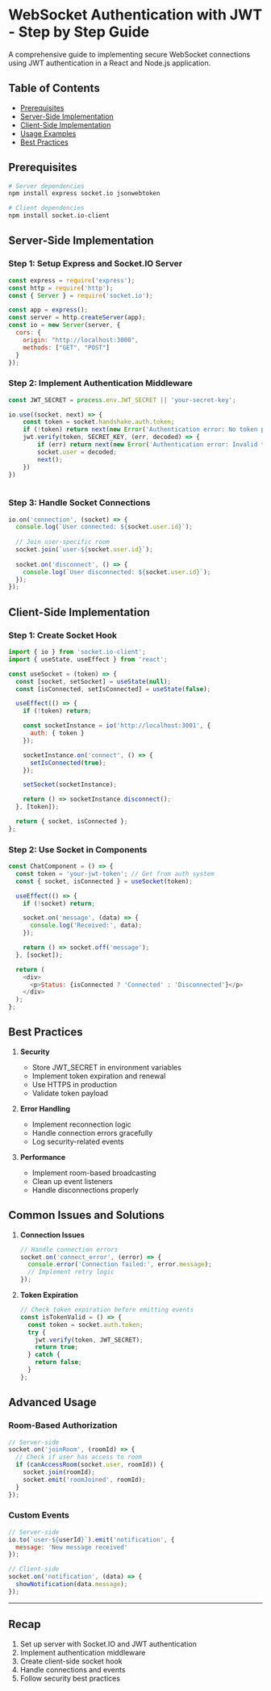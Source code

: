 # WebSocket Authentication with JWT - Step by Step Guide

A comprehensive guide to implementing secure WebSocket connections using JWT authentication in a React and Node.js application.

## Table of Contents
- [Prerequisites](#prerequisites)
- [Server-Side Implementation](#server-side-implementation)
- [Client-Side Implementation](#client-side-implementation)
- [Usage Examples](#usage-examples)
- [Best Practices](#best-practices)

## Prerequisites

```bash
# Server dependencies
npm install express socket.io jsonwebtoken

# Client dependencies
npm install socket.io-client
```

## Server-Side Implementation

### Step 1: Setup Express and Socket.IO Server

```javascript
const express = require('express');
const http = require('http');
const { Server } = require('socket.io');

const app = express();
const server = http.createServer(app);
const io = new Server(server, {
  cors: {
    origin: "http://localhost:3000",
    methods: ["GET", "POST"]
  }
});
```

### Step 2: Implement Authentication Middleware

```javascript
const JWT_SECRET = process.env.JWT_SECRET || 'your-secret-key';

io.use((socket, next) => {
    const token = socket.handshake.auth.token;
    if (!token) return next(new Error('Authentication error: No token provided'));
    jwt.verify(token, SECRET_KEY, (err, decoded) => {
        if (err) return next(new Error('Authentication error: Invalid token'));
        socket.user = decoded;
        next();
    })
})
 
```

### Step 3: Handle Socket Connections

```javascript
io.on('connection', (socket) => {
  console.log(`User connected: ${socket.user.id}`);
  
  // Join user-specific room
  socket.join(`user-${socket.user.id}`);
  
  socket.on('disconnect', () => {
    console.log(`User disconnected: ${socket.user.id}`);
  });
});
```

## Client-Side Implementation

### Step 1: Create Socket Hook

```javascript
import { io } from 'socket.io-client';
import { useState, useEffect } from 'react';

const useSocket = (token) => {
  const [socket, setSocket] = useState(null);
  const [isConnected, setIsConnected] = useState(false);

  useEffect(() => {
    if (!token) return;

    const socketInstance = io('http://localhost:3001', {
      auth: { token }
    });

    socketInstance.on('connect', () => {
      setIsConnected(true);
    });

    setSocket(socketInstance);

    return () => socketInstance.disconnect();
  }, [token]);

  return { socket, isConnected };
};
```

### Step 2: Use Socket in Components

```javascript
const ChatComponent = () => {
  const token = 'your-jwt-token'; // Get from auth system
  const { socket, isConnected } = useSocket(token);

  useEffect(() => {
    if (!socket) return;

    socket.on('message', (data) => {
      console.log('Received:', data);
    });

    return () => socket.off('message');
  }, [socket]);

  return (
    <div>
      <p>Status: {isConnected ? 'Connected' : 'Disconnected'}</p>
    </div>
  );
};
```

## Best Practices

1. **Security**
   - Store JWT_SECRET in environment variables
   - Implement token expiration and renewal
   - Use HTTPS in production
   - Validate token payload

2. **Error Handling**
   - Implement reconnection logic
   - Handle connection errors gracefully
   - Log security-related events

3. **Performance**
   - Implement room-based broadcasting
   - Clean up event listeners
   - Handle disconnections properly

## Common Issues and Solutions

1. **Connection Issues**
   ```javascript
   // Handle connection errors
   socket.on('connect_error', (error) => {
     console.error('Connection failed:', error.message);
     // Implement retry logic
   });
   ```

2. **Token Expiration**
   ```javascript
   // Check token expiration before emitting events
   const isTokenValid = () => {
     const token = socket.auth.token;
     try {
       jwt.verify(token, JWT_SECRET);
       return true;
     } catch {
       return false;
     }
   };
   ```

## Advanced Usage

### Room-Based Authorization

```javascript
// Server-side
socket.on('joinRoom', (roomId) => {
  // Check if user has access to room
  if (canAccessRoom(socket.user, roomId)) {
    socket.join(roomId);
    socket.emit('roomJoined', roomId);
  }
});
```

### Custom Events

```javascript
// Server-side
io.to(`user-${userId}`).emit('notification', {
  message: 'New message received'
});

// Client-side
socket.on('notification', (data) => {
  showNotification(data.message);
});
```

---

## Recap

1. Set up server with Socket.IO and JWT authentication
2. Implement authentication middleware
3. Create client-side socket hook
4. Handle connections and events
5. Follow security best practices

